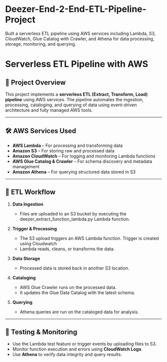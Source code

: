 # Deezer-End-2-End-ETL-Pipeline-Project
Built a serverless ETL pipeline using AWS services including Lambda, S3, CloudWatch, Glue Catalog with Crawler, and Athena for data processing, storage, monitoring, and querying.

# Serverless ETL Pipeline with AWS

## 📌 Project Overview

This project implements a **serverless ETL (Extract, Transform, Load) pipeline** using AWS services. The pipeline automates the ingestion, processing, cataloging, and querying of data using event-driven architecture and fully managed AWS tools.

---

## 🛠️ AWS Services Used

- **AWS Lambda** – For processing and transforming data
- **Amazon S3** – For storing raw and processed data
- **Amazon CloudWatch** – For logging and monitoring Lambda functions
- **AWS Glue Catalog & Crawler** – For schema discovery and metadata management
- **Amazon Athena** – For querying structured data stored in S3

---

## 🔄 ETL Workflow

1. **Data Ingestion**  
   - Files are uploaded to an S3 bucket by executing the deezer_extract_function_lambda.py Lambda function.

2. **Trigger & Processing**  
   - The S3 upload triggers an AWS Lambda function. Trigger is created using Cloudwatch
   - Lambda reads, cleans, or transforms the data.

3. **Data Storage**  
   - Processed data is stored back in another S3 location.

4. **Cataloging**  
   - AWS Glue Crawler runs on the processed data.
   - It updates the Glue Data Catalog with the latest schema.

5. **Querying**  
   - Athena queries are run on the cataloged data for analysis.

---

## 🧪 Testing & Monitoring

- Use the Lambda test feature or trigger events by uploading files to S3.
- Monitor function execution and errors using **CloudWatch Logs**.
- Use **Athena** to verify data integrity and query results.



